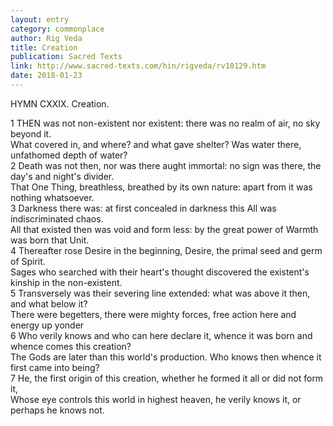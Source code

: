 ```yaml
---
layout: entry
category: commonplace
author: Rig Veda
title: Creation
publication: Sacred Texts
link: http://www.sacred-texts.com/hin/rigveda/rv10129.htm
date: 2018-01-23
---
```


HYMN CXXIX. Creation.

1 THEN was not non-existent nor existent: there was no realm of air, no sky beyond it.
<br>What covered in, and where? and what gave shelter? Was water there, unfathomed depth of water?
<br>2 Death was not then, nor was there aught immortal: no sign was there, the day's and night's divider.
<br>That One Thing, breathless, breathed by its own nature: apart from it was nothing whatsoever.
<br>3 Darkness there was: at first concealed in darkness this All was indiscriminated chaos.
<br>All that existed then was void and form less: by the great power of Warmth was born that Unit.
<br>4 Thereafter rose Desire in the beginning, Desire, the primal seed and germ of Spirit.
<br>Sages who searched with their heart's thought discovered the existent's kinship in the non-existent.
<br>5 Transversely was their severing line extended: what was above it then, and what below it?
<br>There were begetters, there were mighty forces, free action here and energy up yonder
<br>6 Who verily knows and who can here declare it, whence it was born and whence comes this creation?
<br>The Gods are later than this world's production. Who knows then whence it first came into being?
<br>7 He, the first origin of this creation, whether he formed it all or did not form it,
<br>Whose eye controls this world in highest heaven, he verily knows it, or perhaps he knows not.